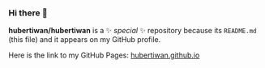 ### Hi there 👋


**hubertiwan/hubertiwan** is a ✨ _special_ ✨ repository because its `README.md` (this file) and it appears on my GitHub profile.

  Here is the link to my GitHub Pages: [hubertiwan.github.io](https://hubertiwan.github.io/)
